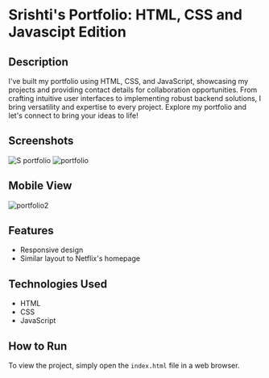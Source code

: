 # Srishti's Portfolio: HTML, CSS  and Javascipt Edition

## Description
I've built my portfolio using HTML, CSS, and JavaScript, showcasing my projects and providing contact details for collaboration opportunities. 
From crafting intuitive user interfaces to implementing robust backend solutions, I bring versatility and expertise to every project. Explore my portfolio and let's connect to bring your ideas to life!

## Screenshots
![S portfolio](https://github.com/srishtibhriegu/Portfolio/assets/126707268/1694ac08-6345-43ab-9084-2363f95ed0ea)
![portfolio](https://github.com/srishtibhriegu/Portfolio/assets/126707268/8aeeb05f-af9a-4963-83c7-cd2105ffcab9)

## Mobile View

![portfolio2](https://github.com/srishtibhriegu/Portfolio/assets/126707268/ff7e2a6f-0340-47b6-a9d6-2b70a3794d83)


## Features

- Responsive design
- Similar layout to Netflix's homepage

## Technologies Used
- HTML
- CSS
- JavaScript

## How to Run
To view the project, simply open the `index.html` file in a web browser.

